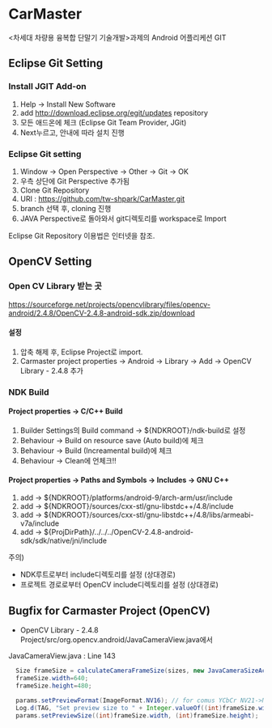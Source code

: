CarMaster
=========

<차세대 차량용 융복합 단말기 기술개발>과제의 Android 어플리케션 GIT

Eclipse Git Setting
-------------------
### Install JGIT Add-on ###
1. Help -> Install New Software
2. add <http://download.eclipse.org/egit/updates> repository
3. 모든 애드온에 체크 (Eclipse Git Team Provider, JGit)
4. Next누르고, 안내에 따라 설치 진행

### Eclipse Git setting ###
1. Window -> Open Perspective -> Other -> Git -> OK
2. 우측 상단에 Git Perspective 추가됨
3. Clone Git Repository
4. URI : https://github.com/tw-shpark/CarMaster.git
5. branch 선택 후, cloning 진행
6. JAVA Perspective로 돌아와서 git디렉토리를 workspace로 Import

Eclipse Git Repository 이용법은 인터넷을 참조.

OpenCV Setting
--------------

### Open CV Library 받는 곳 ###
https://sourceforge.net/projects/opencvlibrary/files/opencv-android/2.4.8/OpenCV-2.4.8-android-sdk.zip/download

#### 설정 ####
1. 압축 해제 후, Eclipse Project로 import.
2. Carmaster project properties -> Android -> Library -> Add -> OpenCV Library - 2.4.8 추가

### NDK Build ###
#### Project properties -> C/C++ Build ####
1. Builder Settings의 Build command -> ${NDKROOT}/ndk-build로 설정
2. Behaviour -> Build on resource save (Auto build)에 체크
3. Behaviour -> Build (Increamental build)에 체크
4. Behaviour -> Clean에 언체크!!

#### Project properties -> Paths and Symbols -> Includes -> GNU C++ ####
1. add -> ${NDKROOT}/platforms/android-9/arch-arm/usr/include
2. add -> ${NDKROOT}/sources/cxx-stl/gnu-libstdc++/4.8/include
3. add -> ${NDKROOT}/sources/cxx-stl/gnu-libstdc++/4.8/libs/armeabi-v7a/include
4. add -> ${ProjDirPath}/../../../OpenCV-2.4.8-android-sdk/sdk/native/jni/include

주의) 

* NDK루트로부터 include디렉토리를 설정 (상대경로)
* 프로젝트 경로로부터 OpenCV include디렉토리를 설정 (상대경로)

Bugfix for Carmaster Project (OpenCV)
-------------------------------------
* OpenCV Library - 2.4.8 Project/src/org.opencv.android/JavaCameraView.java에서 

JavaCameraView.java : Line 143
```java
  Size frameSize = calculateCameraFrameSize(sizes, new JavaCameraSizeAccessor(), width, height);
  frameSize.width=640;
  frameSize.height=480;
                    
  params.setPreviewFormat(ImageFormat.NV16); // for comus YCbCr NV21->NV16
  Log.d(TAG, "Set preview size to " + Integer.valueOf((int)frameSize.width) + "x" + Integer.valueOf((int)frameSize.height));
  params.setPreviewSize((int)frameSize.width, (int)frameSize.height);
```
